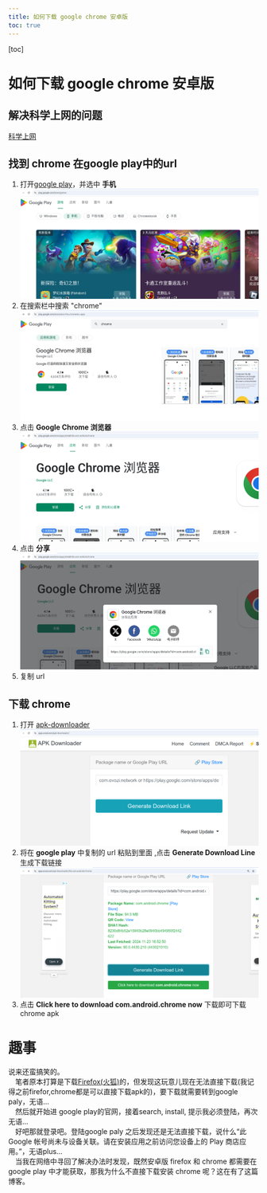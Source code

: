 ```yaml
---
title: 如何下载 google chrome 安卓版
toc: true
---
```

[toc]

# 如何下载 google chrome 安卓版
## 解决科学上网的问题
[科学上网](https://github.com/zhang20204/tools/blob/main/%E7%A7%91%E5%AD%A6%E4%B8%8A%E7%BD%91/index.md)
## 找到 chrome 在google play中的url
1. 打开[google play](https://play.google.com/store/games)，并选中 **手机**
    ![](./chrome-for-android/google-play-url.png)
2. 在搜索栏中搜索 "chrome"
    ![](./chrome-for-android/search-chrome.png)
3. 点击 **Google Chrome 浏览器**
    ![](./chrome-for-android/click-chrome.png)
4. 点击 **分享**
    ![](./chrome-for-android/get-chrome-url.png)
5. 复制 url
##  下载 chrome
1. 打开 [apk-downloader](https://apps.evozi.com/apk-downloader/)
    ![](./chrome-for-android/apk-downloader-ui.png)
2. 将在 **google play** 中复制的 url  粘贴到里面 ,点击 **Generate Download Line** 生成下载链接
    ![](./chrome-for-android/download-chrome.png)
3. 点击 **Click here to download com.android.chrome now** 下载即可下载chrome apk

# 趣事
说来还蛮搞笑的。  
&emsp;笔者原本打算是下载[Firefox(火狐)](https://www.mozilla.org/zh-CN/firefox/browsers/mobile/android/)的，但发现这玩意儿现在无法直接下载(我记得之前firefor,chrome都是可以直接下载apk的)，要下载就需要转到google paly，无语...  
&emsp;然后就开始进 google play的官网，接着search, install, 提示我必须登陆，再次无语...  
&emsp;好吧那就登录吧。登陆google paly 之后发现还是无法直接下载，说什么“此 Google 帐号尚未与设备关联。请在安装应用之前访问您设备上的 Play 商店应用。”，无语plus...  
&emsp;当我在网络中寻回了解决办法时发现，既然安卓版 firefox 和 chrome 都需要在 google play 中才能获取，那我为什么不直接下载安装 chrome 呢？这在有了这篇博客。
